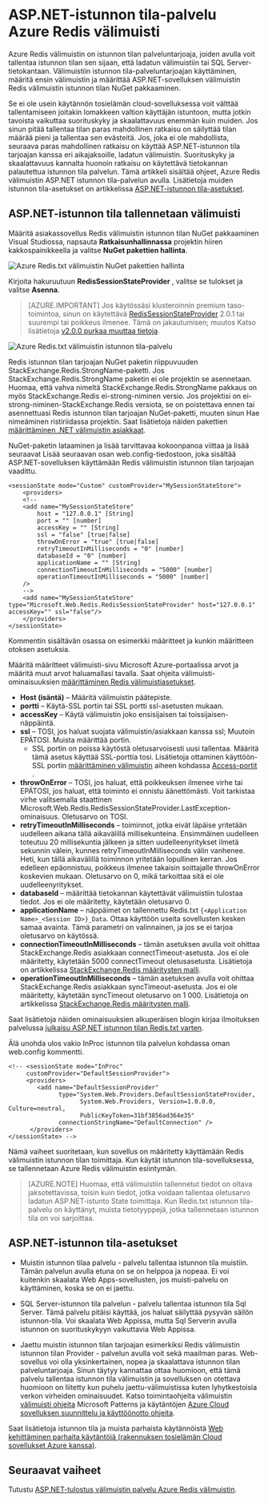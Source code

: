 <properties
    pageTitle="Välimuistin ASP.NET-istunnon tila palvelun | Microsoft Azure"
    description="Lue, miten voit tallentaa käyttämällä Azure Redis välimuistin ASP.NET-istunnon tila"
    services="redis-cache"
    documentationCenter="na"
    authors="steved0x"
    manager="douge"
    editor="tysonn" />
<tags
    ms.service="cache"
    ms.devlang="na"
    ms.topic="article"
    ms.tgt_pltfrm="cache-redis"
    ms.workload="tbd"
    ms.date="09/01/2016"
    ms.author="sdanie" />

# <a name="aspnet-session-state-provider-for-azure-redis-cache"></a>ASP.NET-istunnon tila-palvelu Azure Redis välimuisti

Azure Redis välimuistin on istunnon tilan palveluntarjoaja, joiden avulla voit tallentaa istunnon tilan sen sijaan, että ladatun välimuistiin tai SQL Server-tietokantaan. Välimuistiin istunnon tila-palveluntarjoajan käyttäminen, määritä ensin välimuistin ja määrittää ASP.NET-sovelluksen välimuistin Redis välimuistin istunnon tilan NuGet pakkaaminen.

Se ei ole usein käytännön tosielämän cloud-sovelluksessa voit välttää tallentamiseen joitakin lomakkeen valtion käyttäjän istuntoon, mutta jotkin tavoista vaikuttaa suorituskyky ja skaalattavuus enemmän kuin muiden. Jos sinun pitää tallentaa tilan paras mahdollinen ratkaisu on säilyttää tilan määrää pieni ja tallentaa sen evästeitä. Jos, joka ei ole mahdollista, seuraava paras mahdollinen ratkaisu on käyttää ASP.NET-istunnon tila tarjoajan kanssa eri aikajaksoille, ladatun välimuistin. Suorituskyky ja skaalattavuus kannalta huonoin ratkaisu on käytettävä tietokannan palautettua istunnon tila palvelun. Tämä artikkeli sisältää ohjeet, Azure Redis välimuistin ASP.NET istunnon tila-palvelun avulla. Lisätietoja muiden istunnon tila-asetukset on artikkelissa [ASP.NET-istunnon tila-asetukset](#aspnet-session-state-options).

## <a name="store-aspnet-session-state-in-the-cache"></a>ASP.NET-istunnon tila tallennetaan välimuisti

Määritä asiakassovellus Redis välimuistin istunnon tilan NuGet pakkaaminen Visual Studiossa, napsauta **Ratkaisunhallinnassa** projektin hiiren kakkospainikkeella ja valitse **NuGet pakettien hallinta**.

![Azure Redis.txt välimuistin NuGet pakettien hallinta](./media/cache-aspnet-session-state-provider/redis-cache-manage-nuget-menu.png)

Kirjoita hakuruutuun **RedisSessionStateProvider** , valitse se tulokset ja valitse **Asenna**.

>[AZURE.IMPORTANT] Jos käytössäsi klusteroinnin premium taso-toimintoa, sinun on käytettävä [RedisSessionStateProvider](https://www.nuget.org/packages/Microsoft.Web.RedisSessionStateProvider) 2.0.1 tai suurempi tai poikkeus ilmenee. Tämä on jakautumisen; muutos Katso lisätietoja [v2.0.0 purkaa muuttaa tietoja](https://github.com/Azure/aspnet-redis-providers/wiki/v2.0.0-Breaking-Change-Details).

![Azure Redis.txt välimuistin istunnon tila-palvelu](./media/cache-aspnet-session-state-provider/redis-cache-session-state-provider.png)

Redis istunnon tilan tarjoajan NuGet paketin riippuvuuden StackExchange.Redis.StrongName-paketti. Jos StackExchange.Redis.StrongName paketin ei ole projektin se asennetaan. Huomaa, että vahva nimeltä StackExchange.Redis.StrongName pakkaus on myös StackExchange.Redis ei-strong-niminen versio. Jos projektisi on ei-strong-niminen-StackExchange.Redis versiota, se on poistettava ennen tai asennettuasi Redis istunnon tilan tarjoajan NuGet-paketti, muuten sinun Hae nimeäminen ristiriidassa projektin. Saat lisätietoja näiden pakettien [määrittäminen .NET välimuistin asiakkaat](cache-dotnet-how-to-use-azure-redis-cache.md#configure-the-cache-clients).

NuGet-paketin lataaminen ja lisää tarvittavaa kokoonpanoa viittaa ja lisää seuraavat Lisää seuraavan osan web.config-tiedostoon, joka sisältää ASP.NET-sovelluksen käyttämään Redis välimuistin istunnon tilan tarjoajan vaadittu.

    <sessionState mode="Custom" customProvider="MySessionStateStore">
        <providers>
        <!--
        <add name="MySessionStateStore"
            host = "127.0.0.1" [String]
            port = "" [number]
            accessKey = "" [String]
            ssl = "false" [true|false]
            throwOnError = "true" [true|false]
            retryTimeoutInMilliseconds = "0" [number]
            databaseId = "0" [number]
            applicationName = "" [String]
            connectionTimeoutInMilliseconds = "5000" [number]
            operationTimeoutInMilliseconds = "5000" [number]
        />
        -->
        <add name="MySessionStateStore" type="Microsoft.Web.Redis.RedisSessionStateProvider" host="127.0.0.1" accessKey="" ssl="false"/>
        </providers>
    </sessionState>

Kommentin sisältävän osassa on esimerkki määritteet ja kunkin määritteen otoksen asetuksia.

Määritä määritteet välimuisti-sivu Microsoft Azure-portaalissa arvot ja määritä muut arvot haluamallasi tavalla. Saat ohjeita välimuisti-ominaisuuksien [määrittäminen Redis välimuistiasetukset](cache-configure.md#configure-redis-cache-settings).

-   **Host (isäntä)** – Määritä välimuistin päätepiste.
-   **portti** – Käytä-SSL portin tai SSL portti ssl-asetusten mukaan.
-   **accessKey** – Käytä välimuistin joko ensisijaisen tai toissijaisen-näppäintä.
-   **ssl** – TOSI, jos haluat suojata välimuistin/asiakkaan kanssa ssl; Muutoin EPÄTOSI. Muista määrittää portin.
    -   SSL portin on poissa käytöstä oletusarvoisesti uusi tallentaa. Määritä tämä asetus käyttää SSL-porttia tosi. Lisätietoja ottaminen käyttöön-SSL portin [määrittäminen välimuistin](cache-configure.md) aiheen kohdassa [Access-portit](cache-configure.md#access-ports) .
-   **throwOnError** – TOSI, jos haluat, että poikkeuksen ilmenee virhe tai EPÄTOSI, jos haluat, että toiminto ei onnistu äänettömästi. Voit tarkistaa virhe valitsemalla staattinen Microsoft.Web.Redis.RedisSessionStateProvider.LastException-ominaisuus. Oletusarvo on TOSI.
-   **retryTimeoutInMilliseconds** – toiminnot, jotka eivät läpäise yritetään uudelleen aikana tällä aikavälillä millisekunteina. Ensimmäinen uudelleen toteutuu 20 millisekuntia jälkeen ja sitten uudelleenyritykset ilmetä sekunnin välein, kunnes retryTimeoutInMilliseconds välin vanhenee. Heti, kun tällä aikavälillä toiminnon yritetään lopullinen kerran. Jos edelleen epäonnistuu, poikkeus ilmenee takaisin soittajalle throwOnError koskevien mukaan. Oletusarvo on 0, mikä tarkoittaa sitä ei ole uudelleenyritykset.
-   **databaseId** – määrittää tietokannan käytettävät välimuistiin tulostaa tiedot. Jos ei ole määritetty, käytetään oletusarvo 0.
-   **applicationName** – näppäimet on tallennettu Redis.txt `{<Application Name>_<Session ID>}_Data`. Ottaa käyttöön useita sovellusten kesken samaa avainta. Tämä parametri on valinnainen, ja jos se ei tarjoa oletusarvo on käytössä.
-   **connectionTimeoutInMilliseconds** – tämän asetuksen avulla voit ohittaa StackExchange.Redis asiakkaan connectTimeout-asetusta. Jos ei ole määritetty, käytetään 5000 connectTimeout oletusasetusta. Lisätietoja on artikkelissa [StackExchange.Redis määritysten malli](http://go.microsoft.com/fwlink/?LinkId=398705).
-   **operationTimeoutInMilliseconds** – tämän asetuksen avulla voit ohittaa StackExchange.Redis asiakkaan syncTimeout-asetusta. Jos ei ole määritetty, käytetään syncTimeout oletusarvo on 1 000. Lisätietoja on artikkelissa [StackExchange.Redis määritysten malli](http://go.microsoft.com/fwlink/?LinkId=398705).

Saat lisätietoja näiden ominaisuuksien alkuperäisen blogin kirjaa ilmoituksen palvelussa [julkaisu ASP.NET istunnon tilan Redis.txt varten](http://blogs.msdn.com/b/webdev/archive/2014/05/12/announcing-asp-net-session-state-provider-for-redis-preview-release.aspx).

Älä unohda ulos vakio InProc istunnon tila palvelun kohdassa oman web.config kommentti.

    <!-- <sessionState mode="InProc"
         customProvider="DefaultSessionProvider">
         <providers>
            <add name="DefaultSessionProvider"
                  type="System.Web.Providers.DefaultSessionStateProvider,
                        System.Web.Providers, Version=1.0.0.0, Culture=neutral,
                        PublicKeyToken=31bf3856ad364e35"
                  connectionStringName="DefaultConnection" />
          </providers>
    </sessionState> -->

Nämä vaiheet suoritetaan, kun sovellus on määritetty käyttämään Redis välimuistin istunnon tilan toimittaja. Kun käytät istunnon tila-sovelluksessa, se tallennetaan Azure Redis välimuistin esiintymän.

>[AZURE.NOTE] Huomaa, että välimuistiin tallennetut tiedot on oltava jaksotettavissa, toisin kuin tiedot, jotka voidaan tallentaa oletusarvo ladatun ASP.NET-istunto State toimittaja. Kun Redis.txt istunnon tila-palvelu on käyttänyt, muista tietotyyppejä, jotka tallennetaan istunnon tila on voi sarjoittaa.

## <a name="aspnet-session-state-options"></a>ASP.NET-istunnon tila-asetukset

- Muistin istunnon tilaa palvelu - palvelu tallentaa istunnon tila muistiin. Tämän palvelun avulla etuna on se on helppoa ja nopeaa. Ei voi kuitenkin skaalata Web Apps-sovellusten, jos muisti-palvelu on käyttäminen, koska se on ei jaettu.

- SQL Server-istunnon tila palvelun - palvelu tallentaa istunnon tila Sql Server. Tämä palvelu pitäisi käyttää, jos haluat säilyttää pysyvän säilön istunnon-tila. Voi skaalata Web Appissa, mutta Sql Serverin avulla istunnon on suorituskykyyn vaikuttavia Web Appissa.

- Jaettu muistin istunnon tilan tarjoajan esimerkiksi Redis välimuistin istunnon tilan Provider - palvelun avulla voit sekä maailman paras. Web-sovellus voi olla yksinkertainen, nopea ja skaalattava istunnon tilan palveluntarjoaja. Sinun täytyy kannattaa ottaa huomioon, että tämä palvelu tallentaa istunnon tila välimuistin ja sovelluksen on otettava huomioon on liitetty kun puhelu jaettu-välimuistissa kuten lyhytkestoisia verkon virheiden ominaisuudet. Katso toimintaohjeita välimuistin [välimuisti ohjeita](../best-practices-caching.md) Microsoft Patterns ja käytäntöjen [Azure Cloud sovelluksen suunnittelu ja käyttöönotto ohjeita](https://github.com/mspnp/azure-guidance).

Saat lisätietoja istunnon tila ja muista parhaista käytännöistä [Web kehittäminen parhaita käytäntöjä (rakennuksen tosielämän Cloud sovellukset Azure kanssa)](http://www.asp.net/aspnet/overview/developing-apps-with-windows-azure/building-real-world-cloud-apps-with-windows-azure/web-development-best-practices).

## <a name="next-steps"></a>Seuraavat vaiheet

Tutustu [ASP.NET-tulostus välimuistin palvelu Azure Redis välimuistin](cache-aspnet-output-cache-provider.md).
